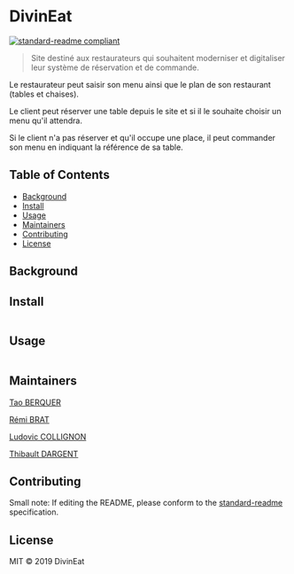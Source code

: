 # DivinEat

[![standard-readme compliant](https://img.shields.io/badge/standard--readme-OK-green.svg?style=flat-square)](https://github.com/RichardLitt/standard-readme)

> Site destiné aux restaurateurs qui souhaitent moderniser et digitaliser leur système de réservation et de commande.

Le restaurateur peut saisir son menu ainsi que le plan de son restaurant (tables et chaises).

Le client peut réserver une table depuis le site et si il le souhaite choisir un menu qu'il attendra.

Si le client n'a pas réserver et qu'il occupe une place, il peut commander son menu en indiquant la référence de sa table.

## Table of Contents

- [Background](#background)
- [Install](#install)
- [Usage](#usage)
- [Maintainers](#maintainers)
- [Contributing](#contributing)
- [License](#license)

## Background

## Install

```
```

## Usage

```
```

## Maintainers

[Tao BERQUER](https://github.com/taoberquer)

[Rémi BRAT](https://github.com/remibrat)

[Ludovic COLLIGNON](https://github.com/LudovicCollignon)

[Thibault DARGENT](https://github.com/tdargent1)

## Contributing



Small note: If editing the README, please conform to the [standard-readme](https://github.com/RichardLitt/standard-readme) specification.

## License

MIT © 2019 DivinEat
